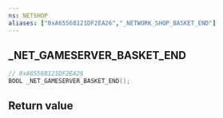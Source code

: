 ```yaml
---
ns: NETSHOP
aliases: ["0xA65568121DF2EA26","_NETWORK_SHOP_BASKET_END"]
---
```

## _NET_GAMESERVER_BASKET_END

```c
// 0xA65568121DF2EA26
BOOL _NET_GAMESERVER_BASKET_END();
```


## Return value
